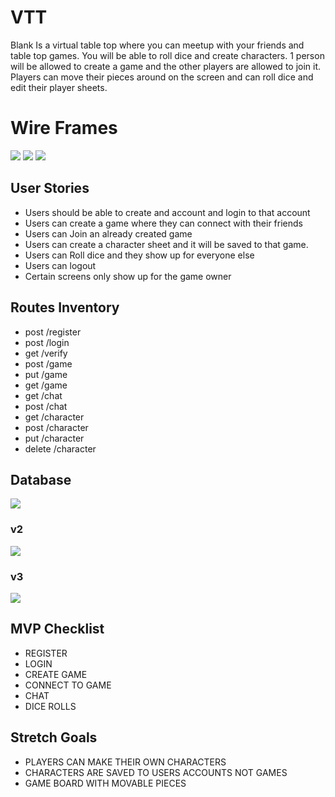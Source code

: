 # VTT

Blank Is a virtual table top where you can meetup with your friends and table top games. You will be able to roll dice and create characters. 1 person will be allowed to create a game and the other players are allowed to join it.
Players can move their pieces around on the screen and can roll dice and edit their player sheets.


# Wire Frames

<img src="https://i.imgur.com/aQOqOAM.png"/>
<img src="https://i.imgur.com/6fzLhEI.png"/>
<img src="https://i.imgur.com/QjTm6nF.png"/>

## User Stories

 - Users should be able to create and account and login to that account
 - Users can create a game where they can connect with their friends
 - Users can Join an already created game
 - Users can create a character sheet and it will be saved to that game.
 - Users can Roll dice and they show up for everyone else
 - Users can logout 
 - Certain screens only show up for the game owner

## Routes Inventory 

 - post /register
 - post /login
 - get /verify
 - post /game
 - put /game
 - get /game
 - get /chat
 - post /chat
 - get /character
 - post /character
 - put /character
 - delete /character 

## Database

<img src="https://i.imgur.com/ee4CzFx.png"/>

### v2

<img src="https://i.imgur.com/y05BhO0.png"/>

### v3

<img src="https://i.imgur.com/hzcwqvQ.png"/>

## MVP Checklist
- REGISTER
- LOGIN
- CREATE GAME
- CONNECT TO GAME
- CHAT
- DICE ROLLS
## Stretch Goals
- PLAYERS CAN MAKE THEIR OWN CHARACTERS
- CHARACTERS ARE SAVED TO USERS ACCOUNTS NOT GAMES
- GAME BOARD WITH MOVABLE PIECES 



